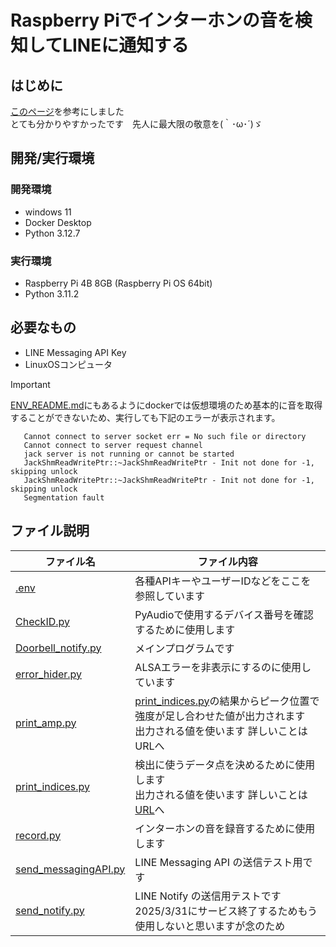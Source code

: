 # Raspberry Piでインターホンの音を検知してLINEに通知する

## はじめに
[このページ](https://qiita.com/nkgwwwww/items/cd0e7433cfc4b2ea0a59)を参考にしました  
とても分かりやすかったです　先人に最大限の敬意を(｀･ω･´)ゞ

## 開発/実行環境
### 開発環境
* windows 11
* Docker Desktop
* Python 3.12.7

### 実行環境
* Raspberry Pi 4B 8GB   (Raspberry Pi OS 64bit)
* Python 3.11.2

## 必要なもの
* LINE Messaging API Key
* LinuxOSコンピュータ

> [!IMPORTANT]  
>[ENV_README.md](./ENV_README.md)にもあるようにdockerでは仮想環境のため基本的に音を取得することができないため、実行しても下記のエラーが表示されます。
>
>        Cannot connect to server socket err = No such file or directory
>        Cannot connect to server request channel
>        jack server is not running or cannot be started
>        JackShmReadWritePtr::~JackShmReadWritePtr - Init not done for -1, skipping unlock
>        JackShmReadWritePtr::~JackShmReadWritePtr - Init not done for -1, skipping unlock
>        Segmentation fault

## ファイル説明
|ファイル名                                          |ファイル内容  |
|---                                                |---    |
|[.env](./src/.env)                                 |各種APIキーやユーザーIDなどをここを参照しています |
|[CheckID.py](./src/CheckID.py)                     |PyAudioで使用するデバイス番号を確認するために使用します    |
|[Doorbell_notify.py](./src/Doorbell_notify.py)     |メインプログラムです    |
|[error_hider.py](./src/error_hider.py)             |ALSAエラーを非表示にするのに使用しています    |
|[print_amp.py](./src/print_amp.py)                 |[print_indices.py](./src/print_indices.py)の結果からピーク位置で強度が足し合わせた値が出力されます <br> 出力される値を使います   詳しいことはURLへ    |
|[print_indices.py](./src/print_indices.py)         |検出に使うデータ点を決めるために使用します <br> 出力される値を使います	詳しいことは[URL](https://qiita.com/nkgwwwww/items/cd0e7433cfc4b2ea0a59)へ    |
|[record.py](./src/record.py)                       |インターホンの音を録音するために使用します    |
|[send_messagingAPI.py](./src/send_messagingAPI.py) |LINE Messaging API の送信テスト用です |
|[send_notify.py](./src/send_notify.py)             |LINE Notify の送信用テストです 2025/3/31にサービス終了するためもう使用しないと思いますが念のため    |
